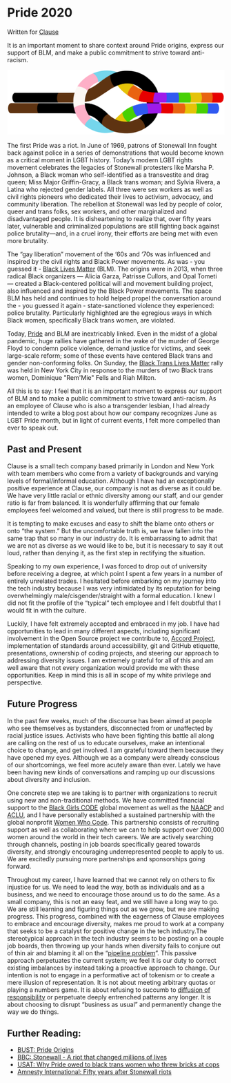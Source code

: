 # Pride 2020

Written for [Clause](https://blog.clause.io/pride-2020/)

It is an important moment to share context around Pride origins, express our support of BLM, and make a public commitment to strive toward anti-racism.

![Clause Pride 2020 Logo](../images/ClausePride2020.png)

The first Pride was a riot. In June of 1969, patrons of Stonewall Inn fought back against police in a series of demonstrations that would become known as a critical moment in LGBT history. Today’s modern LGBT rights movement celebrates the legacies of Stonewall protesters like Marsha P. Johnson, a Black woman who self-identified as a transvestite and drag queen; Miss Major Griffin-Gracy, a Black trans woman; and Sylvia Rivera, a Latina who rejected gender labels. All three were sex workers as well as civil rights pioneers who dedicated their lives to activism, advocacy, and community liberation. The rebellion at Stonewall was led by people of color, queer and trans folks, sex workers, and other marginalized and disadvantaged people. It is disheartening to realize that, over fifty years later, vulnerable and criminalized populations are still fighting back against police brutality—and, in a cruel irony, their efforts are being met with even more brutality.

The “gay liberation” movement of the ‘60s and ‘70s was influenced and inspired by the civil rights and Black Power movements. As was - you guessed it - [Black Lives Matter](https://en.wikipedia.org/wiki/Black_Lives_Matter) (BLM). The origins were in 2013, when three radical Black organizers — Alicia Garza, Patrisse Cullors, and Opal Tometi — created a Black-centered political will and movement building project, also influenced and inspired by the Black Power movements. The space BLM has held and continues to hold helped propel the conversation around the - you guessed it again - state-sanctioned violence they experienced: police brutality. Particularly highlighted are the egregious ways in which Black women, specifically Black trans women, are violated.

Today, [Pride](https://en.wikipedia.org/wiki/Pride_parade) and BLM are inextricably linked. Even in the midst of a global pandemic, huge rallies have gathered in the wake of the murder of George Floyd to condemn police violence, demand justice for victims, and seek large-scale reform; some of these events have centered Black trans and gender non-conforming folks. On Sunday, the [Black Trans Lives Matter](https://www.cnn.com/2020/06/14/us/black-trans-protests/index.html) rally was held in New York City in response to the murders of two Black trans women, Dominique "Rem'Mie" Fells and Riah Milton.

All this is to say: I feel that it is an important moment to express our support of BLM and to make a public commitment to strive toward anti-racism. As an employee of Clause who is also a transgender lesbian, I had already intended to write a blog post about how our company recognizes June as LGBT Pride month, but in light of current events, I felt more compelled than ever to speak out.

## Past and Present

Clause is a small tech company based primarily in London and New York with team members who come from a variety of backgrounds and varying levels of formal/informal education. Although I have had an exceptionally positive experience at Clause, our company is not as diverse as it could be. We have very little racial or ethnic diversity among our staff, and our gender ratio is far from balanced. It is wonderfully affirming that our female employees feel welcomed and valued, but there is still progress to be made.

It is tempting to make excuses and easy to shift the blame onto others or onto “the system.” But the uncomfortable truth is, we have fallen into the same trap that so many in our industry do. It is embarrassing to admit that we are not as diverse as we would like to be, but it is necessary to say it out loud, rather than denying it, as the first step in rectifying the situation.

Speaking to my own experience, I was forced to drop out of university before receiving a degree, at which point I spent a few years in a number of entirely unrelated trades. I hesitated before embarking on my journey into the tech industry because I was very intimidated by its reputation for being overwhelmingly male/cisgender/straight with a formal education. I knew I did not fit the profile of the “typical” tech employee and I felt doubtful that I would fit in with the culture.

Luckily, I have felt extremely accepted and embraced in my job. I have had opportunities to lead in many different aspects, including significant involvement in the Open Source project we contribute to, [Accord Project](https://www.accordproject.org/), implementation of standards around accessibility, git and GitHub etiquette, presentations, ownership of coding projects, and steering our approach to addressing diversity issues. I am extremely grateful for all of this and am well aware that not every organization would provide me with these opportunities. Keep in mind this is all in scope of my white privilege and perspective.

## Future Progress

In the past few weeks, much of the discourse has been aimed at people who see themselves as bystanders, disconnected from or unaffected by racial justice issues. Activists who have been fighting this battle all along are calling on the rest of us to educate ourselves, make an intentional choice to change, and get involved. I am grateful toward them because they have opened my eyes. Although we as a company were already conscious of our shortcomings, we feel more acutely aware than ever. Lately we have been having new kinds of conversations and ramping up our discussions about diversity and inclusion.

One concrete step we are taking is to partner with organizations to recruit using new and non-traditional methods. We have committed financial support to the [Black Girls CODE](https://www.blackgirlscode.com/) global movement as well as the [NAACP](https://www.naacp.org/) and [ACLU](https://www.aclu.org/), and I have personally established a sustained partnership with the global nonprofit [Women Who Code](https://www.womenwhocode.com/). This partnership consists of recruiting support as well as collaborating where we can to help support over 200,000 women around the world in their tech careers. We are actively searching through channels, posting in job boards specifically geared towards diversity, and strongly encouraging underrepresented people to apply to us. We are excitedly pursuing more partnerships and sponsorships going forward.

Throughout my career, I have learned that we cannot rely on others to fix injustice for us. We need to lead the way, both as individuals and as a business, and we need to encourage those around us to do the same. As a small company, this is not an easy feat, and we still have a long way to go. We are still learning and figuring things out as we grow, but we are making progress. This progress, combined with the eagerness of Clause employees to embrace and encourage diversity, makes me proud to work at a company that seeks to be a catalyst for positive change in the tech industry.The stereotypical approach in the tech industry seems to be posting on a couple job boards, then throwing up your hands when diversity fails to conjure out of thin air and blaming it all on the “[pipeline problem](https://www.holloway.com/s/trh-excerpt-diversity-and-inclusion-in-tech-pt-1-foundations-myths-and-pitfalls)”. This passive approach perpetuates the current system; we feel it is our duty to correct existing imbalances by instead taking a proactive approach to change. Our intention is not to engage in a performative act of tokenism or to create a mere illusion of representation. It is not about meeting arbitrary quotas or playing a numbers game. It is about refusing to succumb to [diffusion of responsibility](https://en.wikipedia.org/wiki/Diffusion_of_responsibility) or perpetuate deeply entrenched patterns any longer. It is about choosing to disrupt “business as usual” and permanently change the way we do things.

## Further Reading:
- [BUST: Pride Origins](https://bust.com/feminism/194711)
- [BBC: Stonewall - A riot that changed millions of lives](https://www.bbc.com/news/world-us-canada-48643756)
- [USAT: Why Pride owed to black trans women who threw bricks at cops](https://www.usatoday.com/story/opinion/voices/2019/06/24/pride-month-black-transgender-women-stonewall-marsha-p-johnson/1478200001/)
- [Amnesty International: Fifty years after Stonewall riots](https://www.amnesty.org/en/latest/campaigns/2019/06/stonewall-riots-50-year-anniversary/)

